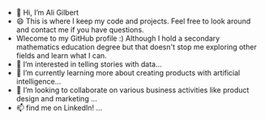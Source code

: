- 👋 Hi, I’m Ali Gilbert
- 😄 This is where I keep my code and projects. Feel free to look around and contact me if you have questions.
- Wlecome to my GitHub profile :) Although I hold a secondary mathematics education degree but that doesn't stop me exploring other fields and learn what I can.
- 👀 I’m interested in telling stories with data...
- 🌱 I’m currently learning more about creating products with artificial intelligence...
- 💞️ I’m looking to collaborate on various business activities like product design and marketing ...
- 📫 find me on LinkedIn! ...

<!---
aligilbert/aligilbert is a ✨ special ✨ repository because its `README.md` (this file) appears on your GitHub profile.
You can click the Preview link to take a look at your changes.
--->
